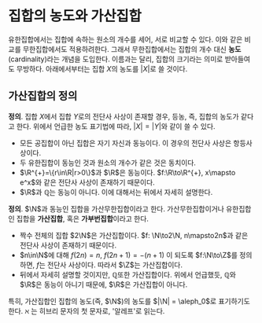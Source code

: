 <!---
title: '집합의 농도와 가산집합'
category: Mathematics
language: Korean
--->

# 집합의 농도와 가산집합

유한집합에서는 집합에 속하는 원소의 개수를 세어, 서로 비교할 수 있다. 이와 같은 비교를
무한집합에서도 적용하려한다.
그래서 무한집합에서는 집합의 개수 대신 **농도**(cardinality)라는 개념을 도입한다.
이름과는 달리, 집합의 크기라는 의미로 받아들여도 무방하다.
아래에서부터는 집합 $X$의 농도를 $|X|$로 쓸 것이다.

## 가산집합의 정의

**정의**. 집합 $X$에서 집합 $Y$로의 전단사 사상이 존재할 경우, 등농, 즉, 집합의 농도가 같다고 한다. 위에서 언급한 농도 표기법에 따라, $|X|=|Y|$와 같이 쓸 수 있다.

- 모든 공집합이 아닌 집합은 자기 자신과 동능이다. 이 경우의 전단사 사상은 항등사상이다.
- 두 유한집합이 동능인 것과 원소의 개수가 같은 것은 동치이다.
- $\R^{+}=\{r\in\R|r>0\}$과 $\R$은 동능이다.
$f:\R\to\R^{+}, x\mapsto e^x$와 같은 전단사 사상이 존재하기 때문이다.
- $\R$과 $\mathbb{Q}$는 동능이 아니다. 이에 대해서는 뒤에서 자세히 설명한다.

**정의**. $\N$과 동능인 집합을 가산무한집합이라고 한다. 가산무한집합이거나 유한집합인 집합을
**가산집합**, 혹은 **가부번집합**이라고 한다.

- 짝수 전체의 집합 $2\N$은 가산집합이다. $f: \N\to2\N, n\mapsto2n$과 같은 전단사
사상이 존재하기 때문이다.
- $n\in\N$에 대해 $f(2n)=n$, $f(2n+1)=-(n+1)$ 이 되도록
$f:\N\to\Z$를 정의하면, $f$는 전단사 사상이다. 따라서 $\Z$는 가산집합이다.
- 뒤에서 자세히 설명할 것이지만, $\mathbb{Q}$또한 가산집합이다. 위에서 언급했듯,
$\mathbb{Q}$와 $\R$은 동능이 아니기 때문에, $\R$은 가산집합이 아니다.

특히, 가산집합인 집합의 농도(즉, $\N$)의 농도를 $|\N| = \aleph_0$로 표기하기도 한다.
ℵ 는 히브리 문자의 첫 문자로, '알레프'로 읽는다.
